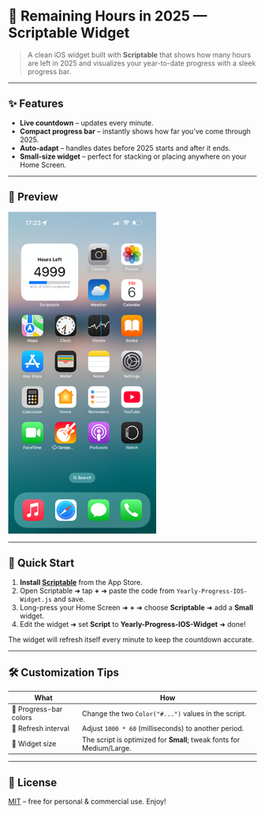 # 📆 Remaining Hours in 2025 — Scriptable Widget

> A clean iOS widget built with **Scriptable** that shows how many hours are left in 2025 and visualizes your year-to-date progress with a sleek progress bar.

---

## ✨ Features
- **Live countdown** – updates every minute.
- **Compact progress bar** – instantly shows how far you’ve come through 2025.
- **Auto-adapt** – handles dates before 2025 starts and after it ends.
- **Small-size widget** – perfect for stacking or placing anywhere on your Home Screen.

---

## 📸 Preview  
<img src="screenshot.png" alt="Remaining Hours 2025 widget preview" width="300">

---

## 🚀 Quick Start

1. **Install [Scriptable](https://apps.apple.com/app/scriptable/id1405459188)** from the App Store.  
2. Open Scriptable ➜ tap **+** ➜ paste the code from `Yearly-Progress-IOS-Widget.js` and save.
3. Long-press your Home Screen ➜ **+** ➜ choose **Scriptable** ➜ add a **Small** widget.
4. Edit the widget ➜ set **Script** to **Yearly-Progress-IOS-Widget** ➜ done!

The widget will refresh itself every minute to keep the countdown accurate.

---

## 🛠️ Customization Tips
| What | How |
|------|-----|
| 🎨 Progress-bar colors | Change the two `Color("#...")` values in the script. |
| 🔄 Refresh interval   | Adjust `1000 * 60` (milliseconds) to another period. |
| 📏 Widget size        | The script is optimized for **Small**; tweak fonts for Medium/Large. |

---

## 📄 License
[MIT](LICENSE) – free for personal & commercial use. Enjoy!
